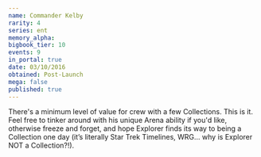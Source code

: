 ```yaml
---
name: Commander Kelby
rarity: 4
series: ent
memory_alpha:
bigbook_tier: 10
events: 9
in_portal: true
date: 03/10/2016
obtained: Post-Launch
mega: false
published: true
---
```


There's a minimum level of value for crew with a few Collections. This is it. Feel free to tinker around with his unique Arena ability if you'd like, otherwise freeze and forget, and hope Explorer finds its way to being a Collection one day (it’s literally Star Trek Timelines, WRG… why is Explorer NOT a Collection?!).
